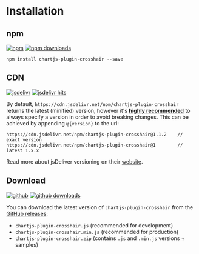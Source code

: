 # Installation

## npm

[![npm](https://img.shields.io/npm/v/chartjs-plugin-crosshair.svg?style=flat-square&maxAge=600)](https://npmjs.com/package/chartjs-plugin-crosshair) [![npm downloads](https://img.shields.io/npm/dm/chartjs-plugin-crosshair.svg?style=flat-square&maxAge=600)](https://npmjs.com/package/chartjs-plugin-crosshair)

    npm install chartjs-plugin-crosshair --save

## CDN

[![jsdelivr](https://img.shields.io/npm/v/chartjs-plugin-crosshair.svg?label=jsdelivr&style=flat-square&maxAge=600)](https://cdn.jsdelivr.net/npm/chartjs-plugin-crosshair@latest/dist/) [![jsdelivr hits](https://data.jsdelivr.com/v1/package/npm/chartjs-plugin-crosshair/badge)](https://www.jsdelivr.com/package/npm/chartjs-plugin-crosshair)

By default, `https://cdn.jsdelivr.net/npm/chartjs-plugin-crosshair` returns the latest (minified) version, however it's [**highly recommended**](https://www.jsdelivr.com/features) to always specify a version in order to avoid breaking changes. This can be achieved by appending `@{version}` to the url:

    https://cdn.jsdelivr.net/npm/chartjs-plugin-crosshair@1.1.2    // exact version
    https://cdn.jsdelivr.net/npm/chartjs-plugin-crosshair@1        // latest 1.x.x

Read more about jsDeliver versioning on their [website](http://www.jsdelivr.com/).

## Download

[![github](https://img.shields.io/github/release/chartjs/chartjs-plugin-crosshair.svg?style=flat-square&maxAge=600)](https://github.com/chartjs/chartjs-plugin-crosshair/releases/latest) [![github downloads](https://img.shields.io/github/downloads/chartjs/chartjs-plugin-crosshair/total.svg?style=flat-square&maxAge=600)](http://www.somsubhra.com/github-release-stats/?username=chartjs&repository=chartjs-plugin-crosshair)

You can download the latest version of `chartjs-plugin-crosshair` from the [GitHub releases](https://github.com/chartjs/chartjs-plugin-crosshair/releases/latest):

- `chartjs-plugin-crosshair.js` (recommended for development)
- `chartjs-plugin-crosshair.min.js` (recommended for production)
- `chartjs-plugin-crosshair.zip` (contains `.js` and `.min.js` versions + samples)

